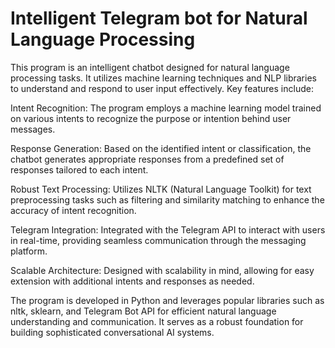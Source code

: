 # Intelligent Telegram bot for Natural Language Processing
This program is an intelligent chatbot designed for natural language processing tasks. It utilizes machine learning techniques and NLP libraries to understand and respond to user input effectively. Key features include:

Intent Recognition: The program employs a machine learning model trained on various intents to recognize the purpose or intention behind user messages.

Response Generation: Based on the identified intent or classification, the chatbot generates appropriate responses from a predefined set of responses tailored to each intent.

Robust Text Processing: Utilizes NLTK (Natural Language Toolkit) for text preprocessing tasks such as filtering and similarity matching to enhance the accuracy of intent recognition.

Telegram Integration: Integrated with the Telegram API to interact with users in real-time, providing seamless communication through the messaging platform.

Scalable Architecture: Designed with scalability in mind, allowing for easy extension with additional intents and responses as needed.

The program is developed in Python and leverages popular libraries such as nltk, sklearn, and Telegram Bot API for efficient natural language understanding and communication. It serves as a robust foundation for building sophisticated conversational AI systems.
